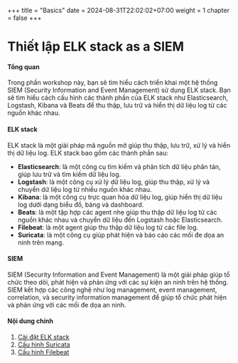 +++
title = "Basics"
date = 2024-08-31T22:02:02+07:00
weight = 1
chapter = false
+++

# Thiết lập ELK stack as a SIEM

#### Tổng quan
Trong phần workshop này, bạn sẽ tìm hiểu cách triển khai một hệ thống SIEM (Security Information and Event Management) sử dụng ELK stack. Bạn sẽ tìm hiểu cách cấu hình các thành phần của ELK stack như Elasticsearch, Logstash, Kibana và Beats để thu thập, lưu trữ và hiển thị dữ liệu log từ các nguồn khác nhau.

#### ELK stack
ELK stack là một giải pháp mã nguồn mở giúp thu thập, lưu trữ, xử lý và hiển thị dữ liệu log. ELK stack bao gồm các thành phần sau:
- **Elasticsearch**: là một công cụ tìm kiếm và phân tích dữ liệu phân tán, giúp lưu trữ và tìm kiếm dữ liệu log.
- **Logstash**: là một công cụ xử lý dữ liệu log, giúp thu thập, xử lý và chuyển dữ liệu log từ nhiều nguồn khác nhau.
- **Kibana**: là một công cụ trực quan hóa dữ liệu log, giúp hiển thị dữ liệu log dưới dạng biểu đồ, bảng và dashboard.
- **Beats**: là một tập hợp các agent nhẹ giúp thu thập dữ liệu log từ các nguồn khác nhau và chuyển dữ liệu đến Logstash hoặc Elasticsearch.
- **Filebeat**: là một agent giúp thu thập dữ liệu log từ các file log.
- **Suricata**: là một công cụ giúp phát hiện và báo cáo các mối đe dọa an ninh trên mạng.
#### SIEM
SIEM (Security Information and Event Management) là một giải pháp giúp tổ chức theo dõi, phát hiện và phản ứng với các sự kiện an ninh trên hệ thống. SIEM kết hợp các công nghệ như log management, event management, correlation, và security information management để giúp tổ chức phát hiện và phản ứng với các mối đe dọa an ninh.

#### Nội dung chính
1. [Cài đặt ELK stack](elk-stack)
2. [Cấu hình Suricata](filebeat)
3. [Cấu hình Filebeat](filebeat)
